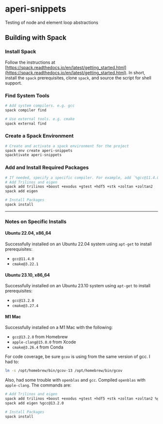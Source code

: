 # aperi-snippets

Testing of node and element loop abstractions

## Building with Spack

### Install Spack

Follow the instructions at [https://spack.readthedocs.io/en/latest/getting_started.html](https://spack.readthedocs.io/en/latest/getting_started.html). In short, install the `spack` prerequisites, clone `spack`, and source the script for shell support.

### Find System Tools

```bash
# Add system compilers. e.g. gcc
spack compiler find

# Use external tools. e.g. cmake
spack external find
```

### Create a Spack Environment

```bash
# Create and activate a spack environment for the project
spack env create aperi-snippets
spacktivate aperi-snippets
```

### Add and Install Required Packages

```bash
# If needed, specify a specific compiler. For example, add `%gcc@11.4.0` at the end of the `spack add` commands
# Add Trilinos and eigen
spack add trilinos +boost +exodus +gtest +hdf5 +stk +zoltan +zoltan2
spack add eigen

# Install Packages
spack install
```

---

### Notes on Specific Installs

#### Ubuntu 22.04, x86_64

Successfully installed on an Ubuntu 22.04 system using `apt-get` to install prerequisites:

- `gcc@11.4.0`
- `cmake@3.22.1`

#### Ubuntu 23.10, x86_64

Successfully installed on an Ubuntu 23.10 system using `apt-get` to install prerequisites:

- `gcc@13.2.0`
- `cmake@3.27.4`

#### M1 Mac

Successfully installed on a M1 Mac with the following:

- `gcc@13.2.0` from Homebrew
- `apple-clang@15.0.0` from Xcode
- `cmake@3.26.4` from Conda

For code coverage, be sure `gcov` is using from the same version of gcc. I had to:

```bash
ln -s /opt/homebrew/bin/gcov-13 /opt/homebrew/bin/gcov
```

Also, had some trouble with `openblas` and `gcc`. Compiled `openblas` with `apple-clang`. The commands are:

```bash
# Add Trilinos and eigen
spack add trilinos +boost +exodus +gtest +hdf5 +stk +zoltan +zoltan2 %gcc ^openblas%apple-clang
spack add eigen %gcc@13.2.0

# Install Packages
spack install
```
